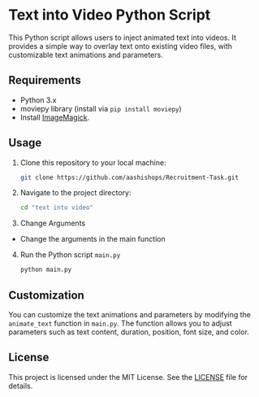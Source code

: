 
# Text into Video Python Script

This Python script allows users to inject animated text into videos. It provides a simple way to overlay text onto existing video files, with customizable text animations and parameters.

## Requirements

- Python 3.x
- moviepy library (install via `pip install moviepy`)
- Install [ImageMagick](https://imagemagick.org/script/download.php#windows).

## Usage

1. Clone this repository to your local machine:

    ```bash
    git clone https://github.com/aashishops/Recruitment-Task.git
    ```

2. Navigate to the project directory:

    ```bash
    cd "text into video"
    ```

3. Change Arguments 
- Change the arguments in the main function 
4. Run the Python script `main.py` 
    ```bash
    python main.py
    ```

 

## Customization

You can customize the text animations and parameters by modifying the `animate_text` function in `main.py`. The function allows you to adjust parameters such as text content, duration, position, font size, and color.

## License

This project is licensed under the MIT License. See the [LICENSE](https://github.com/aashishops/Recruitment-Task/blob/main/LICENSE) file for details.
